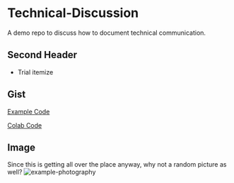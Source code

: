# Technical-Discussion
A demo repo to discuss how to document technical communication.

## Second Header
* Trial itemize

## Gist
[Example Code](https://gist.github.com/Samia1117/16be3d62bb604266d1b38063e8410dd0)

[Colab Code](https://colab.research.google.com/drive/1WNMj5YBmZg_p49kmlg128u9qh-LPGtZG#scrollTo=8OlA3r2vUpMP)

## Image

Since this is getting all over the place anyway, why not a random picture as well? ![example-photography](https://user-images.githubusercontent.com/48843553/122628917-b9682900-d07e-11eb-910d-f377a469df6c.jpeg)
